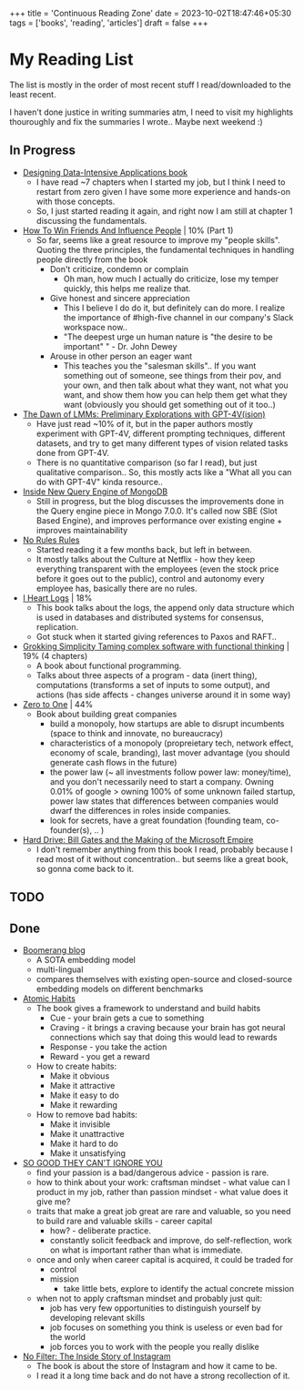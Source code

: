+++
title = 'Continuous Reading Zone'
date = 2023-10-02T18:47:46+05:30
tags = ['books', 'reading', 'articles']
draft = false
+++

# My Reading List

The list is mostly in the order of most recent stuff I read/downloaded to the least recent.

I haven't done justice in writing summaries atm, I need to visit my highlights thouroughly and fix the summaries I wrote.. Maybe next weekend :)

## In Progress

- [Designing Data-Intensive Applications book](https://dataintensive.net/)
  - I have read ~7 chapters when I started my job, but I think I need to restart from zero given I have some more experience and hands-on with those concepts.
  - So, I just started reading it again, and right now I am still at chapter 1 discussing the fundamentals.
- [How To Win Friends And Influence People](https://www.amazon.in/How-Win-Friends-Influence-People/dp/0671027034) |  10% (Part 1)
  - So far, seems like a great resource to improve my "people skills". Quoting the three principles, the fundamental techniques in handling people directly from the book
    - Don't criticize, condemn or complain
      - Oh man, how much I actually do criticize, lose my temper quickly, this helps me realize that.
    - Give honest and sincere appreciation
      - This I believe I do do it, but definitely can do more. I realize the importance of #high-five channel in our company's Slack workspace now..
      - "The deepest urge un human nature is "the desire to be important" " - Dr. John Dewey
    - Arouse in other person an eager want
      - This teaches you the "salesman skills".. If you want something out of someone, see things from their pov, and your own, and then talk about what they want, not what you want, and show them how you can help them get what they want (obviously you should get something out of it too..)
- [The Dawn of LMMs: Preliminary Explorations with GPT-4V(ision)](https://arxiv.org/abs/2309.17421)
  - Have just read ~10% of it, but in the paper authors mostly experiment with GPT-4V, different prompting techniques, different datasets, and try to get many different types of vision related tasks done from GPT-4V.
  - There is no quantitative comparison (so far I read), but just qualitative comparison.. So, this mostly acts like a "What all you can do with GPT-4V" kinda resource..
- [Inside New Query Engine of MongoDB](https://laplab.me/posts/inside-new-query-engine-of-mongodb/)
  - Still in progress, but the blog discusses the improvements done in the Query engine piece in Mongo 7.0.0. It's called now SBE (Slot Based Engine), and improves performance over existing engine + improves maintainability
- [No Rules Rules](https://www.norulesrules.com/)
  - Started reading it a few months back, but left in between.
  - It mostly talks about the Culture at Netflix - how they keep everything transparent with the employees (even the stock price before it goes out to the public), control and autonomy every employee has, basically there are no rules.
- [I Heart Logs](https://www.oreilly.com/library/view/i-heart-logs/9781491909379/) | 18%
  - This book talks about the logs, the append only data structure which is used in databases and distributed systems for consensus, replication.
  - Got stuck when it started giving references to Paxos and RAFT..
- [Grokking Simplicity Taming complex software with functional thinking](https://www.manning.com/books/grokking-simplicity) | 19% (4 chapters)
  - A book about functional programming.
  - Talks about three aspects of a program - data (inert thing), computations (transforms a set of inputs to some output), and actions (has side affects - changes universe around it in some way)
- [Zero to One](https://www.amazon.com/Zero-One-Notes-Startups-Future/dp/0804139296) | 44%
  - Book about building great companies
    - build a monopoly, how startups are able to disrupt incumbents (space to think and innovate, no bureaucracy)
    - characteristics of a monopoly (propreietary tech, network effect, economy of scale, branding), last mover advantage (you should generate cash flows in the future)
    - the power law (~ all investments follow power law: money/time), and you don't necessarily need to start a company. Owning 0.01% of google > owning 100% of some unknown failed startup, power law states that differences between companies would dwarf the differences in roles inside companies.
    - look for secrets, have a great foundation (founding team, co-founder(s), .. )
- [Hard Drive: Bill Gates and the Making of the Microsoft Empire](https://www.amazon.in/Hard-Drive-Making-Microsoft-Empire/dp/0887306292)
  - I don't remember anything from this book I read, probably because I read most of it without concentration.. but seems like a great book, so gonna come back to it.


## TODO

## Done

- [Boomerang blog](https://vectara.com/introducing-boomerang-vectaras-new-and-improved-retrieval-model/)
  - A SOTA embedding model
  - multi-lingual
  - compares themselves with existing open-source and closed-source embedding models on different benchmarks
- [Atomic Habits](https://jamesclear.com/atomic-habits)
  - The book gives a framework to understand and build habits
    - Cue - your brain gets a cue to something
    - Craving - it brings a craving because your brain has got neural connections which say that doing this would lead to rewards
    - Response - you take the action
    - Reward - you get a reward
  - How to create habits:
    - Make it obvious
    - Make it attractive
    - Make it easy to do
    - Make it rewarding
  - How to remove bad habits:
    - Make it invisible
    - Make it unattractive
    - Make it hard to do
    - Make it unsatisfying
- [SO GOOD THEY CAN'T IGNORE YOU](https://www.amazon.in/GOOD-THEY-CANT-IGNORE-YOU/dp/0349415862)
  - find your passion is a bad/dangerous advice - passion is rare.
  - how to think about your work: craftsman mindset - what value can I product in my job, rather than passion mindset - what value does it give me?
  - traits that make a great job great are rare and valuable, so you need to build rare and valuable skills - career capital
    - how? - deliberate practice.
    - constantly solicit feedback and improve, do self-reflection, work on what is important rather than what is immediate.
  - once and only when career capital is acquired, it could be traded for
    - control
    - mission
      - take little bets, explore to identify the actual concrete mission
  - when not to apply craftsman mindset and probably just quit:
    - job has very few opportunities to distinguish yourself by developing relevant skills
    - job focuses on something you think is useless or even bad for the world
    - job forces you to work with the people you really dislike
- [No Filter: The Inside Story of Instagram](https://www.amazon.in/NO-FILTER-Sarah-Frier/dp/1982126809)
  - The book is about the store of Instagram and how it came to be.
  - I read it a long time back and do not have a strong recollection of it.
